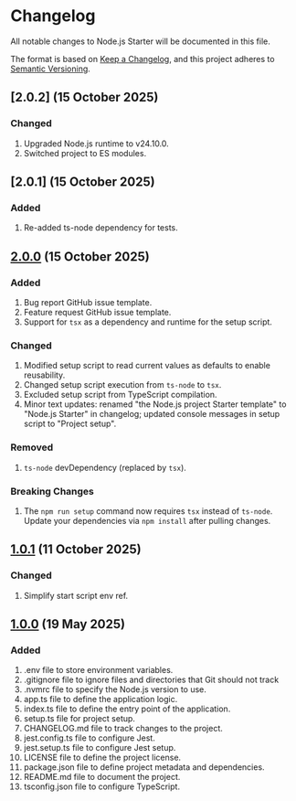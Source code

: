# Changelog

All notable changes to Node.js Starter will be documented in this file.

The format is based on [Keep a Changelog][Keep a Changelog url], and this project adheres to [Semantic Versioning][Semantic Versioning url].

## [2.0.2] (15 October 2025)

### Changed

1. Upgraded Node.js runtime to v24.10.0.
1. Switched project to ES modules.

## [2.0.1] (15 October 2025)

### Added

1. Re-added ts-node dependency for tests.

## [2.0.0] (15 October 2025)

### Added

1. Bug report GitHub issue template.
1. Feature request GitHub issue template.
1. Support for `tsx` as a dependency and runtime for the setup script.

### Changed

1. Modified setup script to read current values as defaults to enable reusability.
1. Changed setup script execution from `ts-node` to `tsx`.
1. Excluded setup script from TypeScript compilation.
1. Minor text updates: renamed "the Node.js project Starter template" to "Node.js Starter" in changelog; updated console messages in setup script to "Project setup".

### Removed

1. `ts-node` devDependency (replaced by `tsx`).

### Breaking Changes

1. The `npm run setup` command now requires `tsx` instead of `ts-node`. Update your dependencies via `npm install` after pulling changes.

## [1.0.1] (11 October 2025)

### Changed

1. Simplify start script env ref.

## [1.0.0] (19 May 2025)

### Added

1. .env file to store environment variables.
1. .gitignore file to ignore files and directories that Git should not track
1. .nvmrc file to specify the Node.js version to use.
1. app.ts file to define the application logic.
1. index.ts file to define the entry point of the application.
1. setup.ts file for project setup.
1. CHANGELOG.md file to track changes to the project.
1. jest.config.ts file to configure Jest.
1. jest.setup.ts file to configure Jest setup.
1. LICENSE file to define the project license.
1. package.json file to define project metadata and dependencies.
1. README.md file to document the project.
1. tsconfig.json file to configure TypeScript.

<!-- References -->

[Keep a Changelog url]: https://keepachangelog.com/en/1.0.0/
[Semantic Versioning url]: https://semver.org/spec/v2.0.0.html
[2.0.0]: https://github.com/SherpadNdabambi/node-starter/releases/tag/v2.0.0
[1.0.1]: https://github.com/SherpadNdabambi/node-starter/releases/tag/v1.0.1
[1.0.0]: https://github.com/SherpadNdabambi/node-starter/releases/tag/v1.0.0
